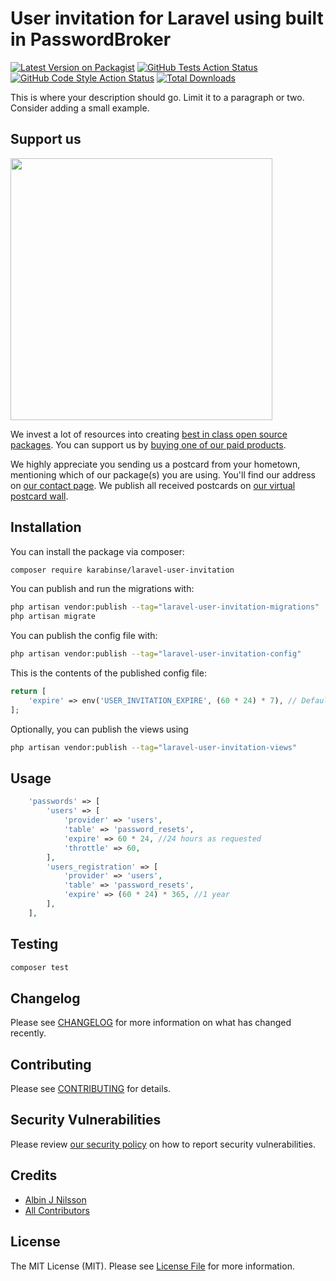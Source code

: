 # User invitation for Laravel using built in PasswordBroker

[![Latest Version on Packagist](https://img.shields.io/packagist/v/karabinse/laravel-user-invitation.svg?style=flat-square)](https://packagist.org/packages/karabinse/laravel-user-invitation)
[![GitHub Tests Action Status](https://img.shields.io/github/actions/workflow/status/karabinse/laravel-user-invitation/run-tests.yml?branch=main&label=tests&style=flat-square)](https://github.com/karabinse/laravel-user-invitation/actions?query=workflow%3Arun-tests+branch%3Amain)
[![GitHub Code Style Action Status](https://img.shields.io/github/actions/workflow/status/karabinse/laravel-user-invitation/fix-php-code-style-issues.yml?branch=main&label=code%20style&style=flat-square)](https://github.com/karabinse/laravel-user-invitation/actions?query=workflow%3A"Fix+PHP+code+style+issues"+branch%3Amain)
[![Total Downloads](https://img.shields.io/packagist/dt/karabinse/laravel-user-invitation.svg?style=flat-square)](https://packagist.org/packages/karabinse/laravel-user-invitation)

This is where your description should go. Limit it to a paragraph or two. Consider adding a small example.

## Support us

[<img src="https://github-ads.s3.eu-central-1.amazonaws.com/laravel-user-invitation.jpg?t=1" width="419px" />](https://spatie.be/github-ad-click/laravel-user-invitation)

We invest a lot of resources into creating [best in class open source packages](https://spatie.be/open-source). You can support us by [buying one of our paid products](https://spatie.be/open-source/support-us).

We highly appreciate you sending us a postcard from your hometown, mentioning which of our package(s) you are using. You'll find our address on [our contact page](https://spatie.be/about-us). We publish all received postcards on [our virtual postcard wall](https://spatie.be/open-source/postcards).

## Installation

You can install the package via composer:

```bash
composer require karabinse/laravel-user-invitation
```

You can publish and run the migrations with:

```bash
php artisan vendor:publish --tag="laravel-user-invitation-migrations"
php artisan migrate
```

You can publish the config file with:

```bash
php artisan vendor:publish --tag="laravel-user-invitation-config"
```

This is the contents of the published config file:

```php
return [
    'expire' => env('USER_INVITATION_EXPIRE', (60 * 24) * 7), // Default 7 days
];
```

Optionally, you can publish the views using

```bash
php artisan vendor:publish --tag="laravel-user-invitation-views"
```

## Usage

```php
    'passwords' => [
        'users' => [
            'provider' => 'users',
            'table' => 'password_resets',
            'expire' => 60 * 24, //24 hours as requested
            'throttle' => 60,
        ],
        'users_registration' => [
            'provider' => 'users',
            'table' => 'password_resets',
            'expire' => (60 * 24) * 365, //1 year
        ],
    ],

```

## Testing

```bash
composer test
```

## Changelog

Please see [CHANGELOG](CHANGELOG.md) for more information on what has changed recently.

## Contributing

Please see [CONTRIBUTING](CONTRIBUTING.md) for details.

## Security Vulnerabilities

Please review [our security policy](../../security/policy) on how to report security vulnerabilities.

## Credits

- [Albin J Nilsson](https://github.com/KarabinSE)
- [All Contributors](../../contributors)

## License

The MIT License (MIT). Please see [License File](LICENSE.md) for more information.
